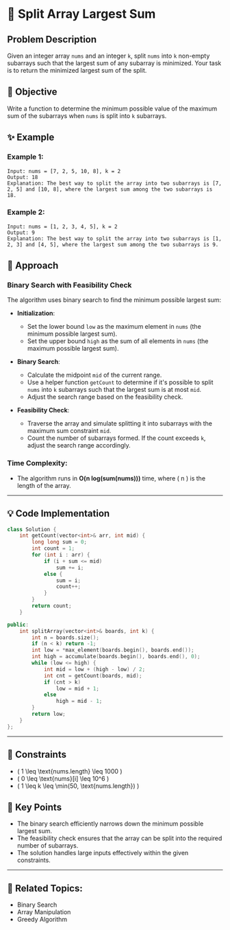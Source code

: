 # 🔢 **Split Array Largest Sum**

## Problem Description

Given an integer array `nums` and an integer `k`, split `nums` into `k` non-empty subarrays such that the largest sum of any subarray is minimized. Your task is to return the minimized largest sum of the split.

## 🎯 **Objective**

Write a function to determine the minimum possible value of the maximum sum of the subarrays when `nums` is split into `k` subarrays.

## ✨ **Example**

### Example 1:
```plaintext
Input: nums = [7, 2, 5, 10, 8], k = 2
Output: 18
Explanation: The best way to split the array into two subarrays is [7, 2, 5] and [10, 8], where the largest sum among the two subarrays is 18.
```

### Example 2:
```plaintext
Input: nums = [1, 2, 3, 4, 5], k = 2
Output: 9
Explanation: The best way to split the array into two subarrays is [1, 2, 3] and [4, 5], where the largest sum among the two subarrays is 9.
```

## 🚀 **Approach**

### **Binary Search with Feasibility Check**

The algorithm uses binary search to find the minimum possible largest sum:

- **Initialization**:
  - Set the lower bound `low` as the maximum element in `nums` (the minimum possible largest sum).
  - Set the upper bound `high` as the sum of all elements in `nums` (the maximum possible largest sum).

- **Binary Search**:
  - Calculate the midpoint `mid` of the current range.
  - Use a helper function `getCount` to determine if it's possible to split `nums` into `k` subarrays such that the largest sum is at most `mid`.
  - Adjust the search range based on the feasibility check.

- **Feasibility Check**:
  - Traverse the array and simulate splitting it into subarrays with the maximum sum constraint `mid`.
  - Count the number of subarrays formed. If the count exceeds `k`, adjust the search range accordingly.

### **Time Complexity**:
- The algorithm runs in **O(n log(sum(nums)))** time, where \( n \) is the length of the array.

---

## 💡 **Code Implementation**

```cpp
class Solution {
    int getCount(vector<int>& arr, int mid) {
        long long sum = 0;
        int count = 1;
        for (int i : arr) {
            if (i + sum <= mid)
                sum += i;
            else {
                sum = i;
                count++;
            }
        }
        return count;
    }

public:
    int splitArray(vector<int>& boards, int k) {
        int n = boards.size();
        if (n < k) return -1;
        int low = *max_element(boards.begin(), boards.end());
        int high = accumulate(boards.begin(), boards.end(), 0);
        while (low <= high) {
            int mid = low + (high - low) / 2;
            int cnt = getCount(boards, mid);
            if (cnt > k)
                low = mid + 1;
            else
                high = mid - 1;
        }
        return low;
    }
};
```

---

## 🔧 **Constraints**

- \( 1 \leq \text{nums.length} \leq 1000 \)
- \( 0 \leq \text{nums}[i] \leq 10^6 \)
- \( 1 \leq k \leq \min(50, \text{nums.length}) \)

## 🌟 **Key Points**

- The binary search efficiently narrows down the minimum possible largest sum.
- The feasibility check ensures that the array can be split into the required number of subarrays.
- The solution handles large inputs effectively within the given constraints.

---

## 🔗 **Related Topics**:
- Binary Search
- Array Manipulation
- Greedy Algorithm